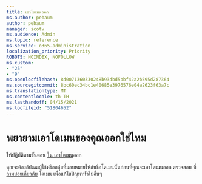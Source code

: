 ```yaml
---
title: เอาโดเมนออก
ms.author: pebaum
author: pebaum
manager: scotv
ms.audience: Admin
ms.topic: reference
ms.service: o365-administration
localization_priority: Priority
ROBOTS: NOINDEX, NOFOLLOW
ms.custom:
- "25"
- "9"
ms.openlocfilehash: 8d0071360330248b93dbd5bbf42a2b595d287364
ms.sourcegitcommit: 8bc60ec34bc1e40685e3976576e04a2623f63a7c
ms.translationtype: MT
ms.contentlocale: th-TH
ms.lasthandoff: 04/15/2021
ms.locfileid: "51804652"
---
```

# <a name="trying-to-remove-your-domain"></a>พยายามเอาโดเมนของคุณออกใช่ไหม

ให้ปฏิบัติตามขั้นตอน [ใน เอาโดเมน](https://docs.microsoft.com/microsoft-365/admin/get-help-with-domains/remove-a-domain)ออก
  
คุณจะต้องอัปเดตผู้ใช้หรือกลุ่มที่มอบหมายให้กับชื่อโดเมนนั้นก่อนที่คุณจะเอาโดเมนออก ตรวจสอบ ที่ [ถามบ่อยเกี่ยวกับ](https://docs.microsoft.com/microsoft-365/admin/setup/domains-faq) โดเมน เพื่อแก้ไขปัญหาทั่วไปอื่นๆ
  